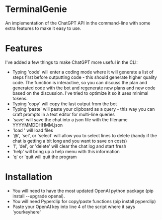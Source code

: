 # TerminalGenie
An implementation of the ChatGPT API in the command-line with some extra features to make it easy to use.

# Features
I've added a few things to make ChatGPT more useful in the CLI:
- Typing 'code' will enter a coding mode where it will generate a list of steps first before outputting code - this should generate higher quality code. The function is interactive, so you can discuss the plan and generated code with the bot and regenerate new plans and new code based on the discussion. I've tried to optimize it so it uses minimal tokens. 
- Typing 'copy' will copy the last output from the bot
- Typing 'paste' will paste your clipboard as a query - this way you can craft prompts in a text editor for multi-line queries
- 'save' will save the chat into a json file with the filename YYYYMMDDHHMM.json
- 'load <filename>' will load files
- '@', 'sel', or 'select' will allow you to select lines to delete (handy if the chat is getting a bit long and you want to save on costs)
- '!', 'del', or 'delete' will clear the chat log and start fresh
- 'help' will bring up a help menu with this information
- 'q' or 'quit will quit the program

# Installation
- You will need to have the most updated OpenAI python package (pip install --upgrade openai).
- You will need Pyperclip for copy/paste functions (pip install pyperclip)
- Paste your OpenAI key into line 4 of the script where it says 'yourkeyhere'

